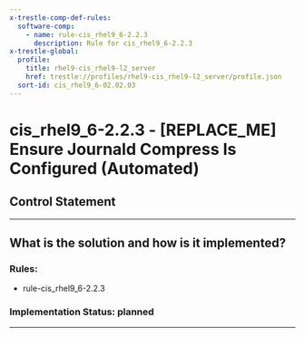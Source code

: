 ```yaml
---
x-trestle-comp-def-rules:
  software-comp:
    - name: rule-cis_rhel9_6-2.2.3
      description: Rule for cis_rhel9_6-2.2.3
x-trestle-global:
  profile:
    title: rhel9-cis_rhel9-l2_server
    href: trestle://profiles/rhel9-cis_rhel9-l2_server/profile.json
  sort-id: cis_rhel9_6-02.02.03
---
```


# cis_rhel9_6-2.2.3 - \[REPLACE_ME\] Ensure Journald Compress Is Configured (Automated)

## Control Statement

______________________________________________________________________

## What is the solution and how is it implemented?

<!-- For implementation status enter one of: implemented, partial, planned, alternative, not-applicable -->

<!-- Note that the list of rules under ### Rules: is read-only and changes will not be captured after assembly to JSON -->

<!-- Add control implementation description here for control: cis_rhel9_6-2.2.3 -->

### Rules:

  - rule-cis_rhel9_6-2.2.3

### Implementation Status: planned

______________________________________________________________________
